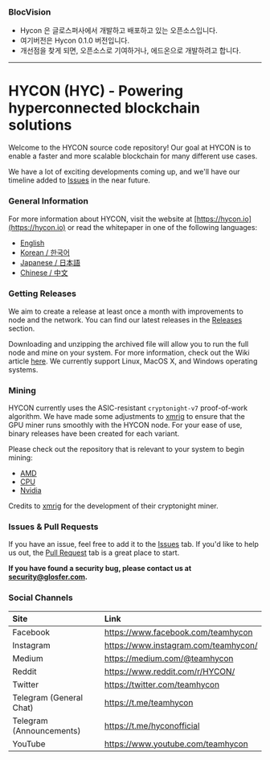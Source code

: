### BlocVision

* Hycon 은 글로스퍼사에서 개발하고 배포하고 있는 오픈소스입니다. 
* 여기버전은 Hycon 0.1.0 버전입니다.
* 개선점을 찾게 되면, 오픈소스로 기여하거나, 에드온으로 개발하려고 합니다.

---



# HYCON (HYC) - Powering hyperconnected blockchain solutions

Welcome to the HYCON source code repository! Our goal at HYCON is to enable a faster and more scalable blockchain for many different use cases.

We have a lot of exciting developments coming up, and we'll have our timeline added to [Issues](https://github.com/Team-Hycon/hycon-core/issues) in the near future.

### General Information

For more information about HYCON, visit the website at [https://hycon.io](https://hycon.io) or read the whitepaper in one of the following languages:

- [English](https://hycon.io/wp-content/uploads/2018/08/whitepaper1.2.2_en.pdf)
- [Korean / 한국어](https://hycon.io/wp-content/uploads/2018/08/whitepaper.1.2.2_kr.pdf)
- [Japanese / 日本語](https://hycon.io/wp-content/uploads/2018/08/whitepaper_jp.pdf)
- [Chinese / 中文](https://hycon.io/wp-content/uploads/2018/08/whitepaper_cn.pdf)

### Getting Releases

We aim to create a release at least once a month with improvements to node and the network. You can find our latest releases in the [Releases](https://github.com/Team-Hycon/hycon-core/releases) section.

Downloading and unzipping the archived file will allow you to run the full node and mine on your system. For more information, check out the Wiki article [here](https://github.com/Team-Hycon/hycon-core/wiki/Mining-Instructions). We currently support Linux, MacOS X, and Windows operating systems.

### Mining

HYCON currently uses the ASIC-resistant `cryptonight-v7` proof-of-work algorithm. We have made some adjustments to [xmrig](https://github.com/xmrig) to ensure that the GPU miner runs smoothly with the HYCON node. For your ease of use, binary releases have been created for each variant.

Please check out the repository that is relevant to your system to begin mining: 

- [AMD](https://github.com/Team-Hycon/xmrig-amd)
- [CPU](https://github.com/Team-Hycon/xmrig)
- [Nvidia](https://github.com/Team-Hycon/xmrig-nvidia)

Credits to [xmrig](https://github.com/xmrig) for the development of their cryptonight miner.

### Issues & Pull Requests

If you have an issue, feel free to add it to the [Issues](https://github.com/Team-Hycon/hycon-core/issues) tab. 
If you'd like to help us out, the [Pull Request](https://github.com/Team-Hycon/hycon-core/pulls) tab is a great place to start.

**If you have found a security bug, please contact us at [security@glosfer.com](security@glosfer.com).**

### Social Channels

| Site | Link |
|:-----------|:-----------|
| Facebook | https://www.facebook.com/teamhycon |
| Instagram | https://www.instagram.com/teamhycon/ |
| Medium | https://medium.com/@teamhycon |
| Reddit | https://www.reddit.com/r/HYCON/ |
| Twitter | https://twitter.com/teamhycon |
| Telegram (General Chat) | https://t.me/teamhycon |
| Telegram (Announcements) | https://t.me/hyconofficial |
| YouTube | https://www.youtube.com/teamhycon |
